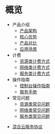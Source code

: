 # 概览

* 产品介绍
  * [产品架构](compute/uhybrid2.0/introduction/product_architecture)
  * [核心优势](compute/uhybrid2.0/introduction/core_advantages)
  * [产品对比](compute/uhybrid2.0/introduction/contrast)
  * [应用场景](compute/uhybrid2.0/introduction/case)
* 计费
  * [资源类计费方式](compute/uhybrid2.0/fees/resource_fees)
  * [网络类计费方式](compute/uhybrid2.0/fees/network_fees)
  * [服务类计费方式](compute/uhybrid2.0/fees/service_fees)
* 操作指南
  * [控制台操作指南](compute/uhybrid2.0/operation_manual/console_om)
  * [服务手册](compute/uhybrid2.0/operation_manual/service_om)
* 常见问题
  * [资源类常见问题](compute/uhybrid2.0/q&a/resource_q&a)
  * [网络类常见问题](compute/uhybrid2.0/q&a/network_q&a)
  * [服务类常见问题](compute/uhybrid2.0/q&a/service_q&a)

- [混合云服务协议](/uhybrid2.0/service_protocol)